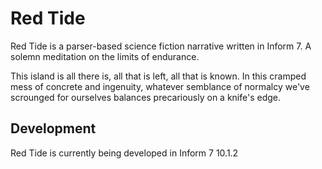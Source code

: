 # Red Tide

Red Tide is a parser-based science fiction narrative written in Inform 7. A solemn meditation on the limits of endurance.

This island is all there is, all that is left, all that is known. In this cramped mess of concrete and ingenuity, whatever semblance of normalcy we've scrounged for ourselves balances precariously on a knife's edge.

## Development

Red Tide is currently being developed in Inform 7 10.1.2
